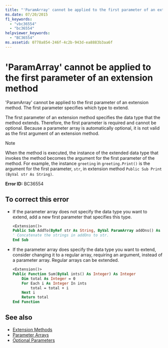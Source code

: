 ```yaml
---
title: "'ParamArray' cannot be applied to the first parameter of an extension method"
ms.date: 07/20/2015
f1_keywords:
  - "vbc36554"
  - "bc36554"
helpviewer_keywords:
  - "BC36554"
ms.assetid: 0778a854-246f-4c2b-943d-ea8883b3aa6f
---
```

# 'ParamArray' cannot be applied to the first parameter of an extension method

'ParamArray' cannot be applied to the first parameter of an extension method. The first parameter specifies which type to extend.

The first parameter of an extension method specifies the data type that the method extends. Therefore, the first parameter is required and cannot be optional. Because a parameter array is automatically optional, it is not valid as the first argument of an extension method.

> [!NOTE]
> When the method is executed, the instance of the extended data type that invokes the method becomes the argument for the first parameter of the method. For example, the instance `greeting` in `greeting.Print()` is the argument for the first parameter, `str`, in extension method `Public Sub Print (ByVal str As String)`.

**Error ID:** BC36554

## To correct this error

- If the parameter array does not specify the data type you want to extend, add a new first parameter that specifies this type.

  ```vb
  <Extension()>
  Public Sub AddTo(ByRef str As String, ByVal ParamArray addOns() As String)
  ' Concatenate the strings in addOns to str.
  End Sub
  ```

- If the parameter array does specify the data type you want to extend, consider changing it to a regular array, requiring an argument, instead of a parameter array. Regular arrays can be extended.

  ```vb
  <Extension()>
  Public Function Sum(ByVal ints() As Integer) As Integer
      Dim total As Integer = 0
      For Each i As Integer In ints
          total = total + i
      Next i
      Return total
  End Function
  ```

## See also

- [Extension Methods](../programming-guide/language-features/procedures/extension-methods.md)
- [Parameter Arrays](../programming-guide/language-features/procedures/parameter-arrays.md)
- [Optional Parameters](../programming-guide/language-features/procedures/optional-parameters.md)
